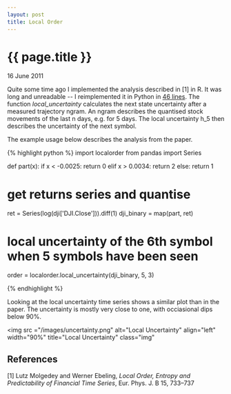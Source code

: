 ```yaml
---
layout: post
title: Local Order 
---
```


{{ page.title }}
================

<p class="meta">16 June 2011</p>

Quite some time ago I implemented the analysis described in [1] in R. It was long and unreadable -- I reimplemented it in Python in [46 lines](https://github.com/jheusser/local-order/blob/master/localorder.py). The function <i>local_uncertainty</i> calculates the next state uncertainty after a measured trajectory ngram. An ngram describes the quantised stock movements of the last n days, e.g. for 5 days. The local uncertainty h_5 then describes the uncertainty of the next symbol.

The example usage below describes the analysis from the paper. 

{% highlight python %}
import localorder
from pandas import Series

def part(x):
    if x < -0.0025:
        return 0
    elif x > 0.0034:
        return 2
    else:
        return 1

# get returns series and quantise
ret = Series(log(dji['DJI.Close'])).diff(1)
dji_binary = map(part, ret)

# local uncertainty of the 6th symbol when 5 symbols have been seen
order = localorder.local_uncertainty(dji_binary, 5, 3)

{% endhighlight %}

Looking at the local uncertainty time series shows a similar plot than in the paper. The uncertainty is mostly very close to one, with occiasional dips below 90%.

<img src ="/images/uncertainty.png" alt="Local Uncertainty" align="left" width="90%" title="Local Uncertainty" class="img"</img>


References
----------

[1] Lutz Molgedey and Werner Ebeling, <i>Local Order, Entropy and Predictability of Financial Time Series</i>, Eur. Phys. J. B 15, 733–737 
